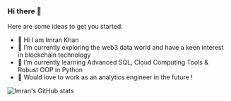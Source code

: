### Hi there 👋

Here are some ideas to get you started:

- 👋 Hi I am Imran Khan
- 🔭 I’m currently exploring the web3 data world and have a keen interest in blockchain technology
- 🌱 I’m currently learning Advanced SQL, Cloud Computing Tools & Robust OOP in Python
- 💼 Would love to work as an analytics engineer in the future ! 

![Imran's GitHub stats](https://github-readme-stats.vercel.app/api?username=imrankhan37&show_icons=true&theme=radical)


